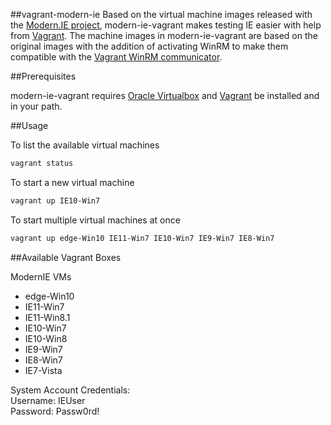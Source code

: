 ##vagrant-modern-ie
Based on the virtual machine images released with the [Modern.IE project](http://dev.modern.ie/), modern-ie-vagrant makes testing IE easier with help from [Vagrant](http://vagrantup.com). The machine images in modern-ie-vagrant are based on the original images with the addition of activating WinRM to make them compatible with the [Vagrant WinRM communicator](http://docs.vagrantup.com/v2/vagrantfile/winrm_settings.html).

##Prerequisites

modern-ie-vagrant requires [Oracle Virtualbox](https://www.virtualbox.org/) and [Vagrant](http://vagrantup.com) be installed and in your path.

##Usage

To list the available virtual machines

```bash
vagrant status
```

To start a new virtual machine

```bash
vagrant up IE10-Win7
```

To start multiple virtual machines at once

```bash
vagrant up edge-Win10 IE11-Win7 IE10-Win7 IE9-Win7 IE8-Win7
```

##Available Vagrant Boxes

ModernIE VMs  
* edge-Win10
* IE11-Win7
* IE11-Win8.1
* IE10-Win7
* IE10-Win8
* IE9-Win7
* IE8-Win7
* IE7-Vista  

System Account Credentials:  
Username: IEUser  
Password: Passw0rd!  

